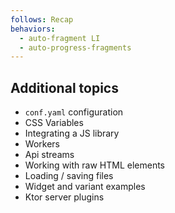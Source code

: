 ```yaml
---
follows: Recap
behaviors:
  - auto-fragment LI
  - auto-progress-fragments
---
```


## Additional topics

* `conf.yaml` configuration
* CSS Variables
* Integrating a JS library
* Workers
* Api streams
* Working with raw HTML elements
* Loading / saving files
* Widget and variant examples
* Ktor server plugins
